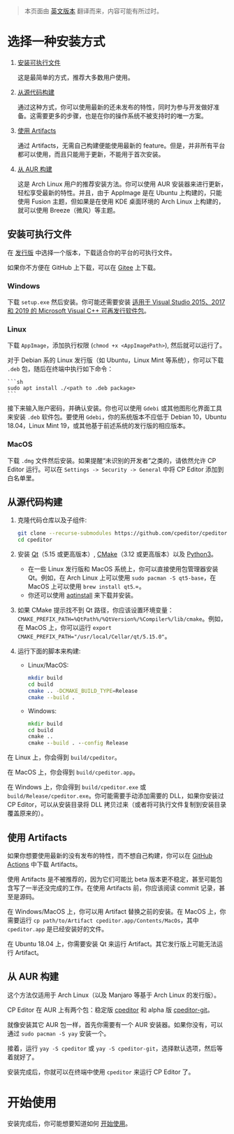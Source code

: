 > 本页面由 [英文版本](INSTALL.md) 翻译而来，内容可能有所过时。

# 选择一种安装方式

1. [安装可执行文件](#安装可执行文件)

   这是最简单的方式，推荐大多数用户使用。

2. [从源代码构建](#从源代码构建)

   通过这种方式，你可以使用最新的还未发布的特性，同时为参与开发做好准备。这需要更多的步骤，也是在你的操作系统不被支持时的唯一方案。

3. [使用 Artifacts](#使用-artifacts)

    通过 Artifacts，无需自己构建便能使用最新的 feature。但是，并非所有平台都可以使用，而且只能用于更新，不能用于首次安装。

4. [从 AUR 构建](#从-AUR-构建)

   这是 Arch Linux 用户的推荐安装方法。你可以使用 AUR 安装器来进行更新，轻松享受最新的特性。并且，由于 AppImage 是在 Ubuntu 上构建的，只能使用 Fusion 主题，但如果是在使用 KDE 桌面环境的 Arch Linux 上构建的，就可以使用 Breeze（微风）等主题。

## 安装可执行文件

在 [发行版](https://github.com/cpeditor/cpeditor/releases) 中选择一个版本，下载适合你的平台的可执行文件。

如果你不方便在 GitHub 上下载，可以在 [Gitee](https://gitee.com/ouuan/cpeditor/releases) 上下载。

### Windows

下载 `setup.exe` 然后安装。你可能还需要安装 [适用于 Visual Studio 2015、2017 和 2019 的 Microsoft Visual C++ 可再发行软件包](https://support.microsoft.com/zh-cn/help/2977003/the-latest-supported-visual-c-downloads)。

### Linux

下载 `AppImage`，添加执行权限 (`chmod +x <AppImagePath>`), 然后就可以运行了。

对于 Debian 系的 Linux 发行版（如 Ubuntu，Linux Mint 等系统），你可以下载 `.deb` 包，随后在终端中执行如下命令：

    ```sh
    sudo apt install ./<path to .deb package>
    ```

接下来输入账户密码，并确认安装。你也可以使用 `Gdebi` 或其他图形化界面工具来安装 `.deb` 软件包。要使用 `Gdebi`，你的系统版本不应低于 Debian 10，Ubuntu 18.04，Linux Mint 19，或其他基于前述系统的发行版的相应版本。

### MacOS

下载 `.dmg` 文件然后安装。如果提醒“未识别的开发者”之类的，请依然允许 CP Editor 运行。可以在 `Settings -> Security -> General` 中将 CP Editor 添加到白名单里。

## 从源代码构建

1. 克隆代码仓库以及子组件:

	```sh
	git clone --recurse-submodules https://github.com/cpeditor/cpeditor.git
	cd cpeditor
	```

2. 安装 [Qt](https://www.qt.io/download)（5.15 或更高版本）, [CMake](https://cmake.org/download/)（3.12 或更高版本）以及 [Python3](https://www.python.org/downloads/)。
   - 在一些 Linux 发行版和 MacOS 系统上，你可以直接使用包管理器安装 Qt。例如，在 Arch Linux 上可以使用 `sudo pacman -S qt5-base`，在 MacOS 上可以使用 `brew install qt5`.=。
   - 你还可以使用 [aqtinstall](https://github.com/miurahr/aqtinstall) 来下载并安装。

3. 如果 CMake 提示找不到 Qt 路径，你应该设置环境变量：`CMAKE_PREFIX_PATH=%QtPath%/%QtVersion%/%Compiler%/lib/cmake`。例如，在 MacOS 上，你可以运行 `export CMAKE_PREFIX_PATH="/usr/local/Cellar/qt/5.15.0"`。

4. 运行下面的脚本来构建:

	- Linux/MacOS:

		```sh
		mkdir build
		cd build
		cmake .. -DCMAKE_BUILD_TYPE=Release
		cmake --build .
		```

	- Windows:

		```bat
		mkdir build
		cd build
		cmake ..
		cmake --build . --config Release
		```

在 Linux 上，你会得到 `build/cpeditor`。

在 MacOS 上，你会得到 `build/cpeditor.app`。

在 Windows 上，你会得到 `build/cpeditor.exe` 或 `build/Release/cpeditor.exe`。你可能需要手动添加需要的 DLL，如果你安装过 CP Editor，可以从安装目录将 DLL 拷贝过来（或者将可执行文件复制到安装目录覆盖原来的）。

## 使用 Artifacts

如果你想要使用最新的没有发布的特性，而不想自己构建，你可以在 [GitHub Actions](https://github.com/cpeditor/cpeditor/actions) 中下载 Artifacts。

使用 Artifacts 是不被推荐的，因为它们可能比 beta 版本更不稳定，甚至可能包含写了一半还没完成的工作。在使用 Artifacts 前，你应该阅读 commit 记录，甚至是源码。

在 Windows/MacOS 上，你可以用 Artifact 替换之前的安装。在 MacOS 上，你需要运行 `cp path/to/Artifact cpeditor.app/Contents/MacOs`，其中 `cpeditor.app` 是已经安装好的文件。

在 Ubuntu 18.04 上，你需要安装 Qt 来运行 Artifact。其它发行版上可能无法运行 Artifact。

## 从 AUR 构建

这个方法仅适用于 Arch Linux（以及 Manjaro 等基于 Arch Linux 的发行版）。

CP Editor 在 AUR 上有两个包：稳定版 [cpeditor](https://aur.archlinux.org/packages/cpeditor/) 和 alpha 版 [cpeditor-git](https://aur.archlinux.org/packages/cpeditor-git/)。

就像安装其它 AUR 包一样，首先你需要有一个 AUR 安装器。如果你没有，可以通过 `sudo pacman -S yay` 安装一个。

接着，运行 `yay -S cpeditor` 或 `yay -S cpeditor-git`，选择默认选项，然后等着就好了。

安装完成后，你就可以在终端中使用 `cpeditor` 来运行 CP Editor 了。

# 开始使用

安装完成后，你可能想要知道如何 [开始使用](MANUAL_zh-CN.md#开始使用)。
